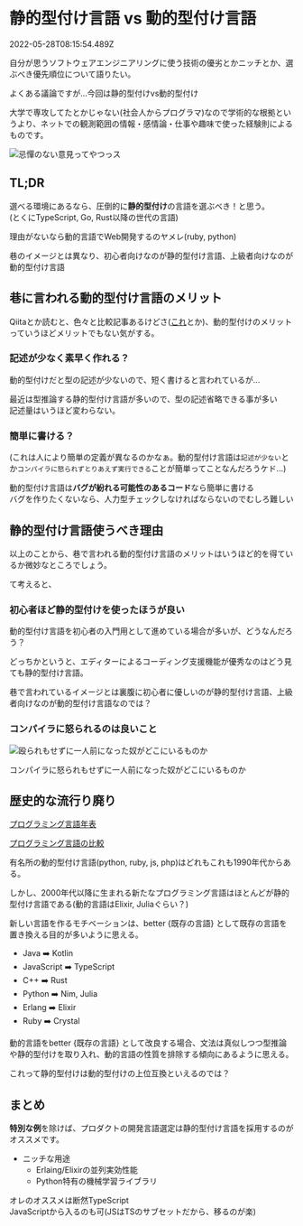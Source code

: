 # 静的型付け言語 vs 動的型付け言語

2022-05-28T08:15:54.489Z

自分が思うソフトウェアエンジニアリングに使う技術の優劣とかニッチとか、選ぶべき優先順位について語りたい。

よくある議論ですが...今回は静的型付けvs動的型付け

大学で専攻してたとかじゃない(社会人からプログラマ)なので学術的な根拠というより、ネットでの観測範囲の情報・感情論・仕事や趣味で使った経験則によるものです。

![忌憚のない意見ってやつっス](https://i.gyazo.com/2c7b3d6fb2177721a0665e1c95946c7c.png)

## TL;DR

選べる環境にあるなら、圧倒的に**静的型付け**の言語を選ぶべき！と思う。<br>
(とくにTypeScript, Go, Rust以降の世代の言語)

理由がないなら動的言語でWeb開発するのヤメレ(ruby, python)

巷のイメージとは異なり、初心者向けなのが静的型付け言語、上級者向けなのが動的型付け言語

## 巷に言われる動的型付け言語のメリット

Qiitaとか読むと、色々と比較記事あるけどさ([これ](https://qiita.com/wann/items/16920b070dc0483f152a)とか)、動的型付けのメリットっていうほどメリットでもない気がする。

### 記述が少なく素早く作れる？

動的型付けだと型の記述が少ないので、短く書けると言われているが...

最近は型推論する静的型付け言語が多いので、型の記述省略できる事が多い<br>
記述量はいうほど変わらない。

### 簡単に書ける？

(これは人により簡単の定義が異なるのかなぁ。動的型付け言語は`記述が少ない`とか`コンパイラに怒られずとりあえず実行できる`ことが簡単ってことなんだろうケド...)

動的型付け言語は**バグが紛れる可能性のあるコード**なら簡単に書ける<br>
バグを作りたくないなら、人力型チェックしなければならないのでむしろ難しい

## 静的型付け言語使うべき理由

以上のことから、巷で言われる動的型付け言語のメリットはいうほど的を得ているか微妙なところでしょう。

て考えると、

### 初心者ほど静的型付けを使ったほうが良い

動的型付け言語を初心者の入門用として進めている場合が多いが、どうなんだろう？

どっちかというと、エディターによるコーディング支援機能が優秀なのはどう見ても静的型付け言語。

巷で言われているイメージとは裏腹に初心者に優しいのが静的型付け言語、上級者向けなのが動的型付け言語なのでは？

### コンパイラに怒られるのは良いこと

![殴られもせずに一人前になった奴がどこにいるものか](https://i.gyazo.com/fc8ab971003fba139f23581ce792ee7f.png)

コンパイラに怒られもせずに一人前になった奴がどこにいるものか

## 歴史的な流行り廃り

[プログラミング言語年表](https://ja.wikipedia.org/wiki/%E3%83%97%E3%83%AD%E3%82%B0%E3%83%A9%E3%83%9F%E3%83%B3%E3%82%B0%E8%A8%80%E8%AA%9E%E5%B9%B4%E8%A1%A8)

[プログラミング言語の比較](https://ja.wikipedia.org/wiki/%E3%83%97%E3%83%AD%E3%82%B0%E3%83%A9%E3%83%9F%E3%83%B3%E3%82%B0%E8%A8%80%E8%AA%9E%E3%81%AE%E6%AF%94%E8%BC%83)

有名所の動的型付け言語(python, ruby, js, php)はどれもこれも1990年代からある。

しかし、2000年代以降に生まれる新たなプログラミング言語はほとんどが静的型付け言語である(動的言語はElixir, Juliaぐらい？)

新しい言語を作るモチベーションは、better {既存の言語} として既存の言語を置き換える目的が多いように思える。

- Java ➡️ Kotlin
- JavaScript ➡️ TypeScript
- C++ ➡️ Rust
- Python ➡️ Nim, Julia
- Erlang ➡️ Elixir
- Ruby ➡️ Crystal

動的言語をbetter {既存の言語} として改良する場合、文法は真似しつつ型推論や静的型付けを取り入れ、動的言語の性質を排除する傾向にあるように思える。

これって静的型付けは動的型付けの上位互換といえるのでは？

## まとめ

**特別な例**を除けば、プロダクトの開発言語選定は静的型付け言語を採用するのがオススメです。

- ニッチな用途
  - Erlaing/Elixirの並列実効性能
  - Python特有の機械学習ライブラリ

オレのオススメは断然TypeScript<br>
JavaScriptから入るのも可(JSはTSのサブセットだから、移るのが楽)
